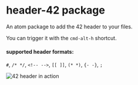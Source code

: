 # header-42 package

An atom package to add the 42 header to your files.

You can trigger it with the `cmd-alt-h` shortcut.

#### supported header formats:
`#`, `/* */`, `<!-- -->`, `[[ ]]`, `(* *)`, `{- -}`, `;`

![42 header in action](http://i.imgur.com/xyGCPjm.png)

